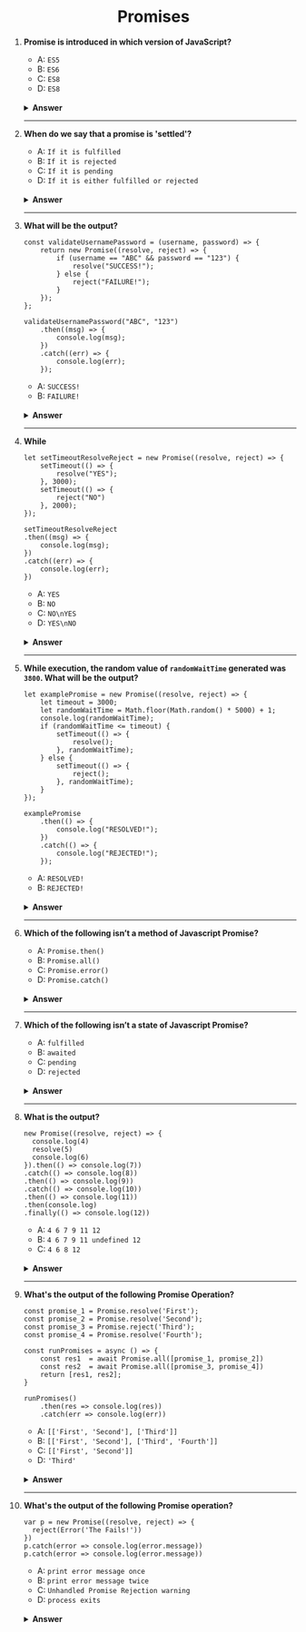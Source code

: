 <div align="center">
<h1>Promises</h1>
</div>

<ol>
<li>

**Promise is introduced in which version of JavaScript?**

- A: `ES5`
- B: `ES6`
- C: `ES8`
- D: `ES8`

<br/>
<details>
<summary><b>Answer</b></summary>
<p>

#### Option: B

</p>
</details>
</li>

---

<li>

**When do we say that a promise is 'settled'?**

- A: `If it is fulfilled`
- B: `If it is rejected`
- C: `If it is pending`
- D: `If it is either fulfilled or rejected`

<br/>
<details>
<summary><b>Answer</b></summary>
<p>

#### Option: D

</p>
</details>
</li>

---

<li>

**What will be the output?**

```JS
const validateUsernamePassword = (username, password) => {
	return new Promise((resolve, reject) => {
		if (username == "ABC" && password == "123") {
			resolve("SUCCESS!");
		} else {
			reject("FAILURE!");
		}
	});
};

validateUsernamePassword("ABC", "123")
	.then((msg) => {
		console.log(msg);
	})
	.catch((err) => {
		console.log(err);
	});
```

- A: `SUCCESS!`
- B: `FAILURE!`

<br/>
<details>
<summary><b>Answer</b></summary>
<p>

#### Option: A

</p>
</details>
</li>

---

<li>

**While**

```JS
let setTimeoutResolveReject = new Promise((resolve, reject) => {
	setTimeout(() => {
		resolve("YES");
	}, 3000);
	setTimeout(() => {
		reject("NO")
	}, 2000);
});

setTimeoutResolveReject
.then((msg) => {
	console.log(msg);
})
.catch((err) => {
	console.log(err);
})
```

- A: `YES`
- B: `NO`
- C: `NO\nYES`
- D: `YES\nNO`

<br/>
<details>
<summary><b>Answer</b></summary>
<p>

#### Option: B

</p>
</details>
</li>

---

<li>

**While execution, the random value of `randomWaitTime` generated was `3800`. What will be the output?**

```JS
let examplePromise = new Promise((resolve, reject) => {
	let timeout = 3000;
	let randomWaitTime = Math.floor(Math.random() * 5000) + 1;
	console.log(randomWaitTime);
	if (randomWaitTime <= timeout) {
		setTimeout(() => {
			resolve();
		}, randomWaitTime);
	} else {
		setTimeout(() => {
			reject();
		}, randomWaitTime);
	}
});

examplePromise
	.then(() => {
		console.log("RESOLVED!");
	})
	.catch(() => {
		console.log("REJECTED!");
	});
```

- A: `RESOLVED!`
- B: `REJECTED!`

<br/>
<details>
<summary><b>Answer</b></summary>
<p>

#### Option: B

</p>
</details>
</li>

---

<li>

**Which of the following isn’t a method of Javascript Promise?**

- A: `Promise.then()`
- B: `Promise.all()`
- C: `Promise.error()`
- D: `Promise.catch()`

<br/>
<details>
<summary><b>Answer</b></summary>
<p>

#### Option: C

</p>
</details>
</li>

---

<li>

**Which of the following isn’t a state of Javascript Promise?**

- A: `fulfilled`
- B: `awaited`
- C: `pending`
- D: `rejected`

<br/>
<details>
<summary><b>Answer</b></summary>
<p>

#### Option: B

</p>
</details>
</li>

---

<li>

**What is the output?**

```JS
new Promise((resolve, reject) => {
  console.log(4)
  resolve(5)
  console.log(6)
}).then(() => console.log(7))
.catch(() => console.log(8))
.then(() => console.log(9))
.catch(() => console.log(10))
.then(() => console.log(11))
.then(console.log)
.finally(() => console.log(12))
```

- A: `4 6 7 9 11 12`
- B: `4 6 7 9 11 undefined 12`
- C: `4 6 8 12`

<br/>
<details>
<summary><b>Answer</b></summary>
<p>

#### Option: B

</p>
</details>
</li>

---

<li>

**What's the output of the following Promise Operation?**

```JS
const promise_1 = Promise.resolve('First');
const promise_2 = Promise.resolve('Second');
const promise_3 = Promise.reject('Third');
const promise_4 = Promise.resolve('Fourth');

const runPromises = async () => {
	const res1  = await Promise.all([promise_1, promise_2])
	const res2  = await Promise.all([promise_3, promise_4])
	return [res1, res2];
}

runPromises()
	.then(res => console.log(res))
	.catch(err => console.log(err))
```

- A: `[['First', 'Second'], ['Third']]`
- B: `[['First', 'Second'], ['Third', 'Fourth']]`
- C: `[['First', 'Second']]`
- D: `'Third'`

<br/>
<details>
<summary><b>Answer</b></summary>
<p>

#### Option: D

> `Promise.all[...promises]` method wait for an array of promises to resolve. Promise.all() will reject immediately upon any of the input promises being rejected. In our case, During runPromises() function invocation, promise_3 gets rejected with the value 'Third'. The value gets logged to the console, via error handling Promise Instance Method `catch()`. As a result, 'Third' gets printed.

</p>
</details>
</li>

---

<li>

**What's the output of the following Promise operation?**

```JS
var p = new Promise((resolve, reject) => {
  reject(Error('The Fails!'))
})
p.catch(error => console.log(error.message))
p.catch(error => console.log(error.message))
```

- A: `print error message once`
- B: `print error message twice`
- C: `Unhandled Promise Rejection warning`
- D: `process exits`

<br/>
<details>
<summary><b>Answer</b></summary>
<p>

#### Option: B

> The promise `p` gets rejected due to `reject` callback in Promise Constructor and the error message gets attached to the `.catch()` method. In this case, `.catch()` works like the DOM `.addEventListener('event', callback`) method. Both catch method will be called separately with the same arguments. Hence, the error message gets printed twice.

</p>
</details>
</li>

</ol>
